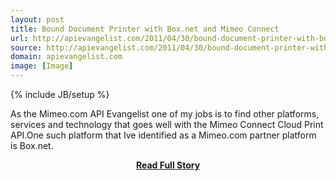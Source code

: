 ```yaml
---
layout: post
title: Bound Document Printer with Box.net and Mimeo Connect
url: http://apievangelist.com/2011/04/30/bound-document-printer-with-box-net-and-mimeo-connect/
source: http://apievangelist.com/2011/04/30/bound-document-printer-with-box-net-and-mimeo-connect/
domain: apievangelist.com
image: [Image]
---
```

{% include JB/setup %}<p>As the Mimeo.com API Evangelist one of my jobs is to find other platforms, services and technology that goes well with the Mimeo Connect Cloud Print API.One such platform that Ive identified as a Mimeo.com partner platform is Box.net.</p>
<center><p><a href="http://apievangelist.com/2011/04/30/bound-document-printer-with-box-net-and-mimeo-connect/" style='padding:25px; font-sze:18px; font-weight: bold;'>Read Full Story</a></p></center>
